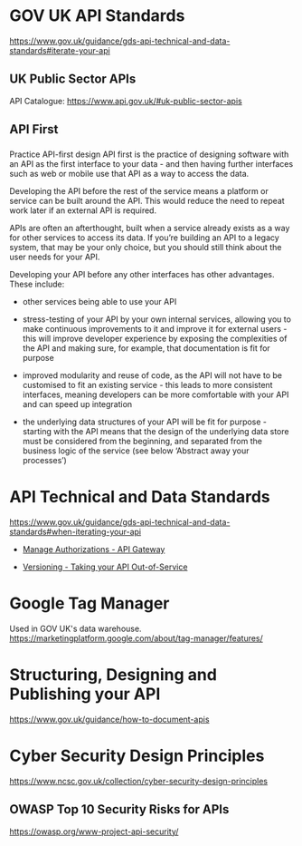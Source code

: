 # GOV UK API Standards

https://www.gov.uk/guidance/gds-api-technical-and-data-standards#iterate-your-api

## UK Public Sector APIs
API Catalogue: https://www.api.gov.uk/#uk-public-sector-apis 

## API First 

### 
Practice API-first design
API first is the practice of designing software with an API as the first interface to your data - and then having further interfaces such as web or mobile use that API as a way to access the data.

Developing the API before the rest of the service means a platform or service can be built around the API. This would reduce the need to repeat work later if an external API is required.

APIs are often an afterthought, built when a service already exists as a way for other services to access its data. If you’re building an API to a legacy system, that may be your only choice, but you should still think about the user needs for your API.

Developing your API before any other interfaces has other advantages. These include:

- other services being able to use your API

- stress-testing of your API by your own internal services, allowing you to make continuous improvements to it and improve it for external users - this will improve developer experience by exposing the complexities of the API and making sure, for example, that documentation is fit for purpose
- improved modularity and reuse of code, as the API will not have to be customised to fit an existing service - this leads to more consistent interfaces, meaning developers can be more comfortable with your API and can speed up integration
- the underlying data structures of your API will be fit for purpose - starting with the API means that the design of the underlying data store must be considered from the beginning, and separated from the business logic of the service (see below ‘Abstract away your processes’)

# API Technical and Data Standards
https://www.gov.uk/guidance/gds-api-technical-and-data-standards#when-iterating-your-api

- [Manage Authorizations - API Gateway](https://www.gov.uk/guidance/defining-an-api-management-strategy#managing-operations-with-an-api-gateway)

- [Versioning - Taking your API Out-of-Service](https://www.gov.uk/guidance/defining-an-api-management-strategy#taking-your-api-out-of-service)

# Google Tag Manager
Used in GOV UK's data warehouse.
https://marketingplatform.google.com/about/tag-manager/features/ 


# Structuring, Designing and Publishing your API
https://www.gov.uk/guidance/how-to-document-apis


# Cyber Security Design Principles
https://www.ncsc.gov.uk/collection/cyber-security-design-principles

## OWASP Top 10 Security Risks for APIs 
https://owasp.org/www-project-api-security/
